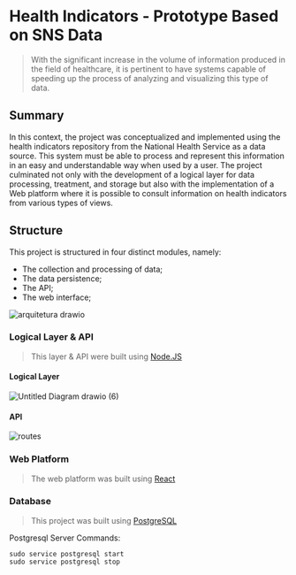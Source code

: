 # Health Indicators - Prototype Based on SNS Data

> With the significant increase in the volume of information produced in the field of healthcare, it is pertinent to have systems capable of speeding up the process of analyzing and visualizing this type of data.

## Summary
In this context, the project was conceptualized and implemented using the health indicators repository from the National Health Service as a data source. This system must be able to process and represent this information in an easy and understandable way when used by a user. The project culminated not only with the development of a logical layer for data processing, treatment, and storage but also with the implementation of a Web platform where it is possible to consult information on health indicators from various types of views.

## Structure 

This project is structured in four distinct modules, namely: 

- The collection and processing of data;
- The data persistence;
- The API;
- The web interface;

![arquitetura drawio](https://user-images.githubusercontent.com/20818015/147421008-1f629b59-a2e2-41dd-8236-e20859905166.png)


### Logical Layer & API
> This layer & API were built using [Node.JS](https://nodejs.org/en/)

#### Logical Layer

![Untitled Diagram drawio (6)](https://user-images.githubusercontent.com/20818015/147420938-56e0549f-ae53-459e-bae6-7d57ec385220.png)


#### API

![routes](https://user-images.githubusercontent.com/20818015/147420656-322b2419-be49-4396-b354-0f9113445106.png)



### Web Platform
> The web platform was built using [React](https://reactjs.org/)


### Database 
> This project was built using [PostgreSQL](https://www.postgresql.org/)

Postgresql Server Commands:
```
sudo service postgresql start
sudo service postgresql stop
```

